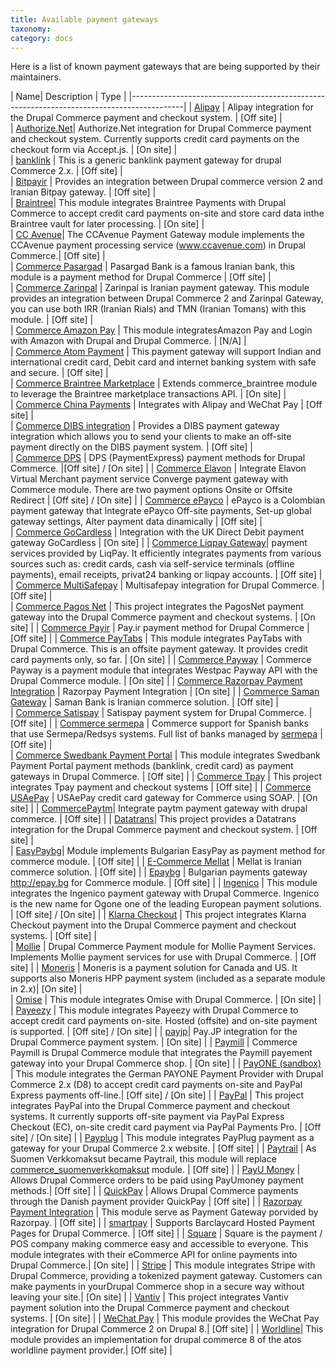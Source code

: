 ```yaml
---
title: Available payment gateways
taxonomy:
category: docs
---
```


Here is a list of known payment gateways that are being supported by their maintainers.

| Name| Description | Type |
|-------------------------------------------------------------------------------------------|
| [Alipay]   | Alipay integration for the Drupal Commerce payment and checkout system.  | [Off site] |	
| [Authorize.Net]| Authorize.Net integration for Drupal Commerce payment and checkout system. Currently supports credit card payments on the checkout form via Accept.js. |	[On site] |				
| [banklink] | This is a generic banklink payment gateway for drupal Commerce 2.x. | [Off site] |					
| [Bitpayir] | Provides an integration between Drupal commerce version 2 and Iranian Bitpay gateway. | [Off site] |				
| [Braintree]| This module integrates Braintree Payments with Drupal Commerce to accept credit card payments on-site and store card data inthe Braintree vault for later processing. |	[On site] |				
| [CC Avenue]| The CCAvenue Payment Gateway module implements the CCAvenue payment processing service (www.ccavenue.com) in Drupal Commerce.| [Off site] |					
| [Commerce  Pasargad]  	 | Pasargad Bank is a famous Iranian bank, this module is a payment method for Drupal Commerce	| [Off site] |		
| [Commerce  Zarinpal]  	 | Zarinpal is Iranian payment gateway. This module provides an integration between Drupal Commerce 2 and Zarinpal Gateway, you can use both IRR (Iranian Rials) and TMN (Iranian Tomans) with this module.	| [Off site] |			
| [Commerce Amazon Pay] 	 | This module integratesAmazon Pay and Login with Amazon with Drupal and Drupal Commerce.	| [N/A] |	
| [Commerce Atom Payment]   | This payment gateway will support Indian and international credit card, Debit card and internet banking system with safe and secure.	| [Off site] |		
| [Commerce Braintree Marketplace]   |	Extends commerce_braintree module to leverage the Braintree marketplace transactions API.	| [On site] |			
| [Commerce China Payments] |	Integrates with Alipay and WeChat Pay			| [Off site] |	
| [Commerce DIBS integration]   |	Provides a DIBS payment gateway integration which allows you to send your clients to make an off-site payment directly on the DIBS payment system.		| [Off site] |			
| [Commerce DPS]  			 |	DPS (PaymentExpress) payment methods for Drupal Commerce.	|[Off site] / [On site]  |
| [Commerce Elavon]		 |	Integrate Elavon Virtual Merchant payment service Converge payment gateway with Commerce module. There are two payment options Onsite or Offsite Redirect	|	[Off site] / [On site]  |
| [Commerce ePayco]		|	ePayco is a Colombian payment gateway that Integrate ePayco Off-site payments, Set-up global gateway settings, Alter payment data dinamically	|	[Off site] |	
| [Commerce GoCardless]   	|	Integration with the UK Direct Debit payment gateway GoCardless	|	[On site] |
| [Commerce Liqpay Gateway]|	payment services provided by LiqPay. It efficiently integrates payments from various sources such as: credit cards, cash via self-service terminals (offline payments), email receipts, privat24 banking or liqpay accounts.	|	[Off site] |	
| [Commerce MultiSafepay]   |	Multisafepay integration for Drupal Commerce.	|	[Off site] |	
| [Commerce Pagos Net]   	|	This project integrates the PagosNet payment gateway into the Drupal Commerce payment and checkout systems.	|	[On site] |
| [Commerce Payir]   		|	Pay.ir payment method for Drupal Commerce	|	[Off site] |
| [Commerce PayTabs]   	|	This module integrates PayTabs with Drupal Commerce. This is an offsite payment gateway. It provides credit card payments only, so far.	|		[On site] |
| [Commerce Payway]   		|	Commerce Payway is a payment module that integrates Westpac Payway API with the Drupal Commerce module.	|	[On site] |
| [Commerce Razorpay Payment Integration]   |	 Razorpay Payment Integration |	[On site] |
| [Commerce Saman Gateway] |	Saman Bank is Iranian commerce solution.	|	[Off site] |		
| [Commerce Satispay]   	|	Satispay payment system for Drupal Commerce.	|		[Off site] |
| [Commerce sermepa] | Commerce support for Spanish banks that use Sermepa/Redsys systems. Full list of banks managed by [sermepa] |	[Off site] |		
| [Commerce Swedbank Payment Portal]   |	This module integrates Swedbank Payment Portal payment methods (banklink, credit card) as payment gateways in Drupal Commerce.	|	[Off site] |
| [Commerce Tpay]   		|	This project integrates Tpay payment and checkout systems	|	[Off site] |
| [Commerce USAePay]   	|	USAePay credit card gateway for Commerce using SOAP.	|	[On site] |
| [CommercePaytm]| Integrate paytm payment gateway with drupal commerce. |	[Off site] |
| [Datatrans]| This project provides a Datatrans integration for the Drupal Commerce payment and checkout system.  | [Off site] |					
| [EasyPaybg]| Module implements Bulgarian EasyPay as payment method for commerce module.  | [Off site] |
| [E-Commerce Mellat]   	|	Mellat is Iranian commerce solution.	|	[Off site] |
| [Epaybg]   | Bulgarian payments gateway http://epay.bg for Commerce module.  |	[Off site] |
| [Ingenico] | This module integrates the Ingenico payment gateway with Drupal Commerce. Ingenico is the new name for Ogone one of the leading European payment solutions.  | [Off site] / [On site] |
| [Klarna Checkout]  | This project integrates Klarna Checkout payment into the Drupal Commerce payment and checkout systems. |	[Off site] |				
| [Mollie]   | Drupal Commerce Payment module for Mollie Payment Services. Implements Mollie payment services for use with Drupal Commerce. | [Off site] |
| [Moneris]  | Moneris is a payment solution for Canada and US. It supports also Moneris HPP payment system (included as a separate module in 2.x)| [On site] |					
| [Omise]  | This module integrates Omise with Drupal Commerce. | [On site] |
| [Payeezy]  | This module integrates Payeezy with Drupal Commerce to accept credit card payments on-site. Hosted (offsite) and on-site payment is supported. |	[Off site] / [On site] |
| [payjp]| Pay.JP integration for the Drupal Commerce payment system.   | [On site] |
| [Paymill]  | Commerce Paymill is Drupal Commerce module that integrates the Paymill payement gateway into your Drupal Commerce shop. | [On site] |
| [PayONE (sandbox)] | This module integrates the German PAYONE Payment Provider with Drupal Commerce 2.x (D8) to accept credit card payments on-site and PayPal Express payments off-line.| [Off site] / [On site] |
| [PayPal]   | This project integrates PayPal into the Drupal Commerce payment and checkout systems. It currently supports off-site payment via PayPal Express Checkout (EC),  on-site credit card payment via PayPal Payments Pro. |	[Off site] / [On site] |
| [Payplug]  | This module integrates PayPlug payment as a gateway for your Drupal Commerce 2.x website. |	[Off site] |
| [Paytrail] | As Suomen Verkkomaksut became Paytrail, this module will replace [commerce_suomenverkkomaksut] module.   | [Off site] |
| [PayU Money]   | Allows Drupal Commerce orders to be paid using PayUmoney payment methods.|	[Off site] |
| [QuickPay]   | Allows Drupal Commerce payments through the Danish payment provider QuickPay |	[Off site] |
| [Razorpay Payment Integration] | This module serve as Payment Gateway porvided by Razorpay. |	[Off site] |
| [smartpay] | Supports Barclaycard Hosted Payment Pages for Drupal Commerce. |	[Off site] |
| [Square]   | Square is the payment / POS company making commerce easy and accessible to everyone. This module integrates with their eCommerce API for online payments into Drupal Commerce.|	[On site] |
| [Stripe]   | This module integrates Stripe with Drupal Commerce, providing a tokenized payment gateway. Customers can make payments in yourDrupal Commerce shop in a secure way without leaving your site.| [On site] |
| [Vantiv]   | This project integrates Vantiv payment solution into the Drupal Commerce payment and checkout systems. |	[On site] |
| [WeChat Pay]   | This module provides the WeChat Pay integration  for Drupal Commerce 2 on Drupal 8.|	[Off site] |
| [Worldline]| This module provides an implementation for drupal commerce 8 of the atos worldline payment provider.| [Off site] |




[QuickPay]: https://www.drupal.org/project/commerce_quickpay_gateway
[Braintree]: https://www.drupal.org/project/commerce_braintree
[PayPal]: https://www.drupal.org/project/commerce_paypal
[Stripe]: https://www.drupal.org/project/commerce_stripe
[Authorize.Net]: https://www.drupal.org/project/commerce_authnet
[Vantiv]: https://www.drupal.org/project/commerce_vantiv
[Square]: https://www.drupal.org/project/commerce_square
[Paymill]: https://www.drupal.org/project/commerce_paymill
[Ingenico]: https://www.drupal.org/project/commerce_ingenico
[Paytrail]: https://www.drupal.org/project/commerce_paytrail
[Payplug]: https://www.drupal.org/project/commerce_payplug
[PayU Money]: https://www.drupal.org/project/commerce_payumoney
[CC Avenue]: https://www.drupal.org/project/commerce_ccavenue
[Alipay]: https://www.drupal.org/project/commerce_alipay
[WeChat Pay]: https://www.drupal.org/project/commerce_wechat_pay
[Worldline]: https://www.drupal.org/project/commerce_worldline
[Datatrans]: https://www.drupal.org/project/commerce_datatrans
[EasyPaybg]: https://www.drupal.org/project/commerce_easyPaybg
[Epaybg]: https://www.drupal.org/project/commerce_epaybg
[Mollie]: https://www.drupal.org/project/commerce_mollie
[Moneris]: https://www.drupal.org/project/commerce_moneris
[smartpay]: https://www.drupal.org/project/commerce_smartpay
[payjp]: https://www.drupal.org/project/commerce_payjp
[banklink]: https://www.drupal.org/project/commerce_banklink
[Razorpay Payment Integration]: https://www.drupal.org/project/commerce_razorpay
[CommercePaytm]: https://www.drupal.org/project/commercepaytm
[Commerce sermepa]: https://www.drupal.org/project/commerce_sermepa
[Bitpayir]: https://www.drupal.org/project/commerce_bitpayir
[PayONE (sandbox)]: https://www.drupal.org/sandbox/mitrpaka/2849906
[Klarna Checkout]: https://www.drupal.org/project/commerce_klarna_checkout
[commerce_suomenverkkomaksut]: https://drupal.org/project/commerce_suomenverkkomaksut
[sermepa]: www.redsys.es/wps/portal/redsys/publica/acercade/nuestrosSocios
[Payeezy]: https://www.drupal.org/project/commerce_payeezy
[Omise]: https://www.drupal.org/project/commerce_omise

[Commerce  Pasargad]: https://www.drupal.org/project/commerce_pasargad
[Commerce  Zarinpal]: https://www.drupal.org/project/commerce_zarinpal
[Commerce Amazon Pay]: https://www.drupal.org/project/commerce_amazon_lpa
[Commerce Atom Payment]: https://www.drupal.org/project/commerce_atom_payment
[Commerce Braintree Marketplace]: https://www.drupal.org/project/commerce_braintree_marketplace
[Commerce China Payments]: https://www.drupal.org/project/commerce_cnpay
[Commerce DIBS integration]: https://www.drupal.org/project/commerce_dibs
[Commerce DPS]: https://www.drupal.org/project/commerce_dps
[Commerce Elavon]: https://www.drupal.org/project/commerce_elavon
[Commerce ePayco]: https://www.drupal.org/project/commerce_epayco
[Commerce GoCardless]: https://www.drupal.org/project/commerce_gocardless
[Commerce Liqpay Gateway]: https://www.drupal.org/project/commerce_liqpay_gateway
[Commerce MultiSafepay]: https://www.drupal.org/project/commerce_multisafepay
[Commerce Pagos Net]: https://www.drupal.org/project/commerce_pagos_net
[Commerce Payir]: https://www.drupal.org/project/commerce_payir
[Commerce PayTabs]: https://www.drupal.org/project/commerce_paytabs
[Commerce Payway]: https://www.drupal.org/project/commerce_payway
[Commerce Razorpay Payment Integration]: https://www.drupal.org/project/commerce_razorpay
[Commerce Saman Gateway]: https://www.drupal.org/project/ms_commerce_saman
[Commerce Satispay]: https://www.drupal.org/project/commerce_satispay
[Commerce Swedbank Payment Portal]: https://www.drupal.org/project/commerce_payment_spp
[Commerce Tpay]: https://www.drupal.org/project/commerce_tpay
[Commerce USAePay]: https://www.drupal.org/project/commerce_usaepay
[E-Commerce Mellat]: https://www.drupal.org/project/mellat_gateway
